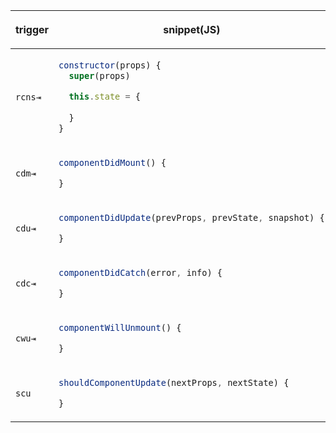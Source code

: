 <table>
<thead>
<tr>
  <th>

**trigger**

  </th>
  <th>

**snippet(JS)**

  </th>
  <th>

**snippet(TS)**

  </th>
</tr>
</thead>
<tbody>
<tr>
  <td><code>rcns⇥</code></td>
  <td>   

```js
constructor(props) {
  super(props)

  this.state = {
    
  }
}
```

  </td>
  <td>   

```ts
constructor(props: Props) {
  super(props)

  this.state = {
    
  }
}
```

  </td>
</tr>

<tr>
  <td><code>cdm⇥</code></td>
  <td>   

```js
componentDidMount() {

}
```

  </td>
  <td>   

```ts
componentDidMount(): void {

}
```

  </td>
</tr>

<tr>
  <td><code>cdu⇥</code></td>
  <td>   

```js
componentDidUpdate(prevProps, prevState, snapshot) {

}
```

  </td>
  <td>   

```ts
componentDidUpdate(prevProps: Props, prevState: State, snapshot: any): void {

}
```

  </td>
</tr>

<tr>
  <td><code>cdc⇥</code></td>
  <td>   

```js
componentDidCatch(error, info) {

}
```

  </td>
  <td>   

```ts
componentDidCatch(error: Error, info: ErrorInfo): void {

}
```

  </td>
</tr>

<tr>
  <td><code>cwu⇥</code></td>
  <td>   

```js
componentWillUnmount() {

}
```

  </td>
    <td>   

```ts
componentWillUnmount(): void {

}
```

  </td>
</tr>

<tr>
  <td><code>scu</code></td>
  <td>   

```js
shouldComponentUpdate(nextProps, nextState) {

}
```

  </td>
  <td>   

```ts
shouldComponentUpdate(nextProps: Props, nextState: State): boolean {

}
```

  </td>
</tr>



</tbody>
</table>
